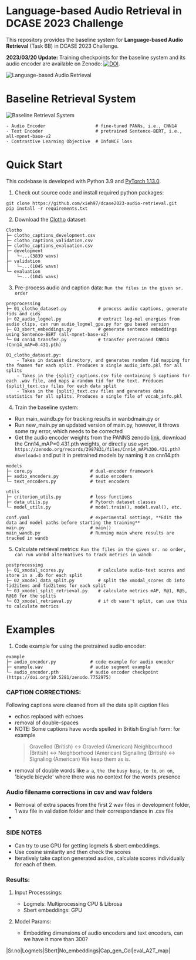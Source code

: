 # Language-based Audio Retrieval in DCASE 2023 Challenge

This repository provides the baseline system for **Language-based Audio Retrieval** (Task 6B) in DCASE 2023 Challenge.

**2023/03/20 Update:**
Training checkpoints for the baseline system and its audio encoder are available on Zenodo:
[![DOI](https://zenodo.org/badge/DOI/10.5281/zenodo.7752975.svg)](https://doi.org/10.5281/zenodo.7752975).

![Language-based Audio Retrieval](figs/dcase2023_task_6b.png)

# Baseline Retrieval System

![Baseline Retrieval System](figs/baseline_system.png)

```
- Audio Encoder                   # fine-tuned PANNs, i.e., CNN14
- Text Encoder                    # pretrained Sentence-BERT, i.e., all-mpnet-base-v2
- Contrastive Learning Objective  # InfoNCE loss
```

# Quick Start

This codebase is developed with Python 3.9 and [PyTorch 1.13.0](https://pytorch.org/).

1. Check out source code and install required python packages:

```
git clone https://github.com/xieh97/dcase2023-audio-retrieval.git
pip install -r requirements.txt
```

2. Download the [Clotho](https://zenodo.org/record/4783391) dataset:

```
Clotho
├─ clotho_captions_development.csv
├─ clotho_captions_validation.csv
├─ clotho_captions_evaluation.csv
├─ development
│   └─...(3839 wavs)
├─ validation
│   └─...(1045 wavs)
└─ evaluation
    └─...(1045 wavs)
```

3. Pre-process audio and caption data: `Run the files in the given sr. order`

```
preprocessing
├─ 01_clotho_dataset.py            # process audio captions, generate fids and cids
├─ 02_audio_logmel.py              # extract log-mel energies from audio clips, can run audio_logmel_gpu.py for gpu based version
├─ 03_sbert_embeddings.py          # generate sentence embeddings using Sentence-BERT (all-mpnet-base-v2)
└─ 04_cnn14_transfer.py            # transfer pretrained CNN14 (Cnn14_mAP=0.431.pth)
```
```
01_clotho_dataset.py:
    - Takes in dataset directory, and generates random fid mapping for the fnames for each split. Produces a single audio_info.pkl for all splits
    - Takes in the {split}_captions.csv file containing 5 captions for each .wav file, and maps a random tid for the text. Produces {split}_text.csv files for each data split
    - Takes in the {split}_text.csv files and generates data statistics for all splits. Produces a single file of vocab_info.pkl
```


4. Train the baseline system:
- Run main_wandb.py for tracking results in wanbdmain.py or
- Run new_main.py an updated version of main.py, however, it throws some ray error, which needs to be corrected
- Get the audio encoder weights from the PANNS zenodo [link](https://zenodo.org/records/3987831), download the Cnn14_mAP=0.431.pth weights, or directly use `wget https://zenodo.org/records/3987831/files/Cnn14_mAP%3D0.431.pth?download=1` and put it in pretrained models by naming it as cnn14.pth


```
models
├─ core.py                      # dual-encoder framework
├─ audio_encoders.py            # audio encoders
└─ text_encoders.py             # text encoders

utils
├─ criterion_utils.py           # loss functions
├─ data_utils.py                # Pytorch dataset classes
└─ model_utils.py               # model.train(), model.eval(), etc.

conf.yaml                       # experimental settings, **Edit the data and model paths before starting the training**
main.py                         # main()
main_wandb.py                   # Running main where results are tracked in wandb
```

5. Calculate retrieval metrics:
`Run the files in the given sr. no order, can run wanbd alternatives to track metrics in wandb`
```
postprocessing
├─ 01_xmodal_scores.py             # calculate audio-text scores and store in a .db for each split
├─ 02_xmodel_data_split.py         # split the xmodal_scores db into tid2items and fid2items for each split
└─ 03_xmodel_split_retrieval.py    # calculate metrics mAP, R@1, R@5, R@10 for the splits
└─ 03_xmodel_retrieval.py          # if db wasn't split, can use this to calculate metrics
```

# Examples

1. Code example for using the pretrained audio encoder:

```
example
├─ audio_encoder.py             # code example for audio encoder
├─ example.wav                  # audio segment example
└─ audio_encoder.pth            # audio encoder checkpoint (https://doi.org/10.5281/zenodo.7752975)
```


### CAPTION CORRECTIONS:
Following captions were cleaned from all the data split caption files
- echos replaced with echoes
- removal of double-spaces
- NOTE: Some captions have words spelled in British English form: for example
    > Gravelled (British) <-> Graveled (American)
    > Neighbourhood (British) <-> Neighborhood (American)
    > Signalling (British) <-> Signaling (American)
    We keep them as is.
- removal of double words like `a a`, `the the` `busy busy`, `to to`, `on on`, 'bicycle bicycle' where there was no context for the words presence

### Audio filename corrections in csv and wav folders
- Removal of extra spaces from the first 2 wav files in development folder, 1 wav file in validation folder and their correspondance in .csv file
-

### SIDE NOTES
- Can try to use GPU for getting logmels & sbert embeddings.
- Use cosine similarity and then check the scores
- Iteratively take caption generated audios, calculate scores individually for each of them.



### Results:
1) Input Processsings:
    - Logmels: Multiprocessing CPU & Librosa
    - Sbert embeddings: GPU

2) Model Params:
    - Embedding dimensions of audio encoders and text encoders, can we have it more than 300?


|Sr.no|Logmels|Sbert|No_embeddings|Cap_gen_Col|eval_A2T_map|